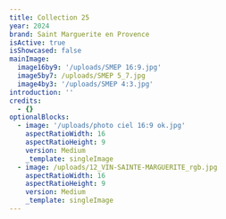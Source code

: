 ```yaml
---
title: Collection 25
year: 2024
brand: Saint Marguerite en Provence
isActive: true
isShowcased: false
mainImage:
  image16by9: '/uploads/SMEP 16:9.jpg'
  image5by7: /uploads/SMEP 5_7.jpg
  image4by3: '/uploads/SMEP 4:3.jpg'
introduction: ''
credits:
  - {}
optionalBlocks:
  - image: '/uploads/photo ciel 16:9 ok.jpg'
    aspectRatioWidth: 16
    aspectRatioHeight: 9
    version: Medium
    _template: singleImage
  - image: /uploads/12_VIN-SAINTE-MARGUERITE_rgb.jpg
    aspectRatioWidth: 16
    aspectRatioHeight: 9
    version: Medium
    _template: singleImage
---
```


